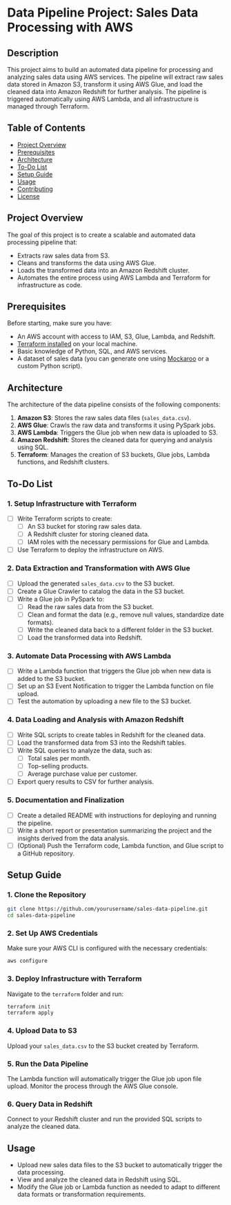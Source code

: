 
# Data Pipeline Project: Sales Data Processing with AWS

## Description

This project aims to build an automated data pipeline for processing and analyzing sales data using AWS services. The pipeline will extract raw sales data stored in Amazon S3, transform it using AWS Glue, and load the cleaned data into Amazon Redshift for further analysis. The pipeline is triggered automatically using AWS Lambda, and all infrastructure is managed through Terraform.

## Table of Contents

- [Project Overview](#project-overview)
- [Prerequisites](#prerequisites)
- [Architecture](#architecture)
- [To-Do List](#to-do-list)
- [Setup Guide](#setup-guide)
- [Usage](#usage)
- [Contributing](#contributing)
- [License](#license)

## Project Overview

The goal of this project is to create a scalable and automated data processing pipeline that:
- Extracts raw sales data from S3.
- Cleans and transforms the data using AWS Glue.
- Loads the transformed data into an Amazon Redshift cluster.
- Automates the entire process using AWS Lambda and Terraform for infrastructure as code.

## Prerequisites

Before starting, make sure you have:
- An AWS account with access to IAM, S3, Glue, Lambda, and Redshift.
- [Terraform installed](https://learn.hashicorp.com/tutorials/terraform/install-cli) on your local machine.
- Basic knowledge of Python, SQL, and AWS services.
- A dataset of sales data (you can generate one using [Mockaroo](https://www.mockaroo.com/) or a custom Python script).

## Architecture

The architecture of the data pipeline consists of the following components:
1. **Amazon S3**: Stores the raw sales data files (`sales_data.csv`).
2. **AWS Glue**: Crawls the raw data and transforms it using PySpark jobs.
3. **AWS Lambda**: Triggers the Glue job when new data is uploaded to S3.
4. **Amazon Redshift**: Stores the cleaned data for querying and analysis using SQL.
5. **Terraform**: Manages the creation of S3 buckets, Glue jobs, Lambda functions, and Redshift clusters.

## To-Do List

### 1. Setup Infrastructure with Terraform
- [ ] Write Terraform scripts to create:
  - [ ] An S3 bucket for storing raw sales data.
  - [ ] A Redshift cluster for storing cleaned data.
  - [ ] IAM roles with the necessary permissions for Glue and Lambda.
- [ ] Use Terraform to deploy the infrastructure on AWS.

### 2. Data Extraction and Transformation with AWS Glue
- [ ] Upload the generated `sales_data.csv` to the S3 bucket.
- [ ] Create a Glue Crawler to catalog the data in the S3 bucket.
- [ ] Write a Glue job in PySpark to:
  - [ ] Read the raw sales data from the S3 bucket.
  - [ ] Clean and format the data (e.g., remove null values, standardize date formats).
  - [ ] Write the cleaned data back to a different folder in the S3 bucket.
  - [ ] Load the transformed data into Redshift.

### 3. Automate Data Processing with AWS Lambda
- [ ] Write a Lambda function that triggers the Glue job when new data is added to the S3 bucket.
- [ ] Set up an S3 Event Notification to trigger the Lambda function on file upload.
- [ ] Test the automation by uploading a new file to the S3 bucket.

### 4. Data Loading and Analysis with Amazon Redshift
- [ ] Write SQL scripts to create tables in Redshift for the cleaned data.
- [ ] Load the transformed data from S3 into the Redshift tables.
- [ ] Write SQL queries to analyze the data, such as:
  - [ ] Total sales per month.
  - [ ] Top-selling products.
  - [ ] Average purchase value per customer.
- [ ] Export query results to CSV for further analysis.

### 5. Documentation and Finalization
- [ ] Create a detailed README with instructions for deploying and running the pipeline.
- [ ] Write a short report or presentation summarizing the project and the insights derived from the data analysis.
- [ ] (Optional) Push the Terraform code, Lambda function, and Glue script to a GitHub repository.

## Setup Guide

### 1. Clone the Repository
```bash
git clone https://github.com/yourusername/sales-data-pipeline.git
cd sales-data-pipeline
```

### 2. Set Up AWS Credentials
Make sure your AWS CLI is configured with the necessary credentials:
```bash
aws configure
```

### 3. Deploy Infrastructure with Terraform
Navigate to the `terraform` folder and run:
```bash
terraform init
terraform apply
```

### 4. Upload Data to S3
Upload your `sales_data.csv` to the S3 bucket created by Terraform.

### 5. Run the Data Pipeline
The Lambda function will automatically trigger the Glue job upon file upload. Monitor the process through the AWS Glue console.

### 6. Query Data in Redshift
Connect to your Redshift cluster and run the provided SQL scripts to analyze the cleaned data.

## Usage

- Upload new sales data files to the S3 bucket to automatically trigger the data processing.
- View and analyze the cleaned data in Redshift using SQL.
- Modify the Glue job or Lambda function as needed to adapt to different data formats or transformation requirements.